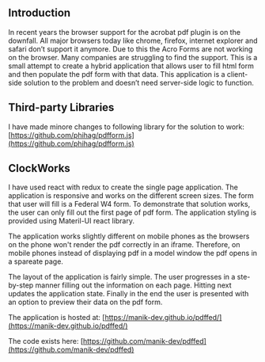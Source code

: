 ## Introduction
In recent years the browser support for the acrobat pdf plugin is on the downfall. All major browsers today like chrome, firefox, internet explorer and safari don’t support it anymore. Due to this the Acro Forms are not working on the browser. Many companies are struggling to find the support. This is a small attempt to create a hybrid application that allows user to fill html form and then populate the pdf form with that data. This application is a client-side solution to the problem and doesn’t need server-side logic to function.


## Third-party Libraries
I have made minore changes to following library for the solution to work:
[https://github.com/phihag/pdfform.js](https://github.com/phihag/pdfform.js)


## ClockWorks
I have used react with redux to create the single page application. The application is responsive and works on the different screen sizes. The form that user will fill is a Federal W4 form. To demonstrate that solution works, the user can only fill out the first page of pdf form. The application styling is provided using Materil-UI react library.

The application works slightly different on mobile phones as the browsers on the phone won't render the pdf correctly in an iframe. Therefore, on mobile phones instead of displaying pdf in a model window the pdf opens in a spareate page.

The layout of the application is fairly simple. The user progresses in a ste-by-step manner filling out the information on each page. Hitting next updates the application state. Finally in the end the user is presented with an option to preview their data on the pdf form. 

The application is hosted at: [https://manik-dev.github.io/pdffed/](https://manik-dev.github.io/pdffed/) 

The code exists here: [https://github.com/manik-dev/pdffed](https://github.com/manik-dev/pdffed)






